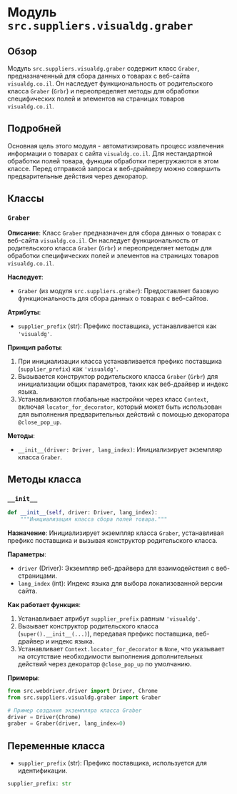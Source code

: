 # Модуль `src.suppliers.visualdg.graber`

## Обзор

Модуль `src.suppliers.visualdg.graber` содержит класс `Graber`, предназначенный для сбора данных о товарах с веб-сайта `visualdg.co.il`.
Он наследует функциональность от родительского класса `Graber` (`Grbr`) и переопределяет методы для обработки специфических полей и элементов на страницах товаров `visualdg.co.il`.

## Подробней

Основная цель этого модуля - автоматизировать процесс извлечения информации о товарах с сайта `visualdg.co.il`.
Для нестандартной обработки полей товара, функции обработки перегружаются в этом классе.
Перед отправкой запроса к веб-драйверу можно совершить предварительные действия через декоратор.

## Классы

### `Graber`

**Описание**: Класс `Graber` предназначен для сбора данных о товарах с веб-сайта `visualdg.co.il`.
Он наследует функциональность от родительского класса `Graber` (`Grbr`) и переопределяет методы для обработки специфических полей и элементов на страницах товаров `visualdg.co.il`.

**Наследует**:
- `Graber` (из модуля `src.suppliers.graber`): Предоставляет базовую функциональность для сбора данных о товарах с веб-сайтов.

**Атрибуты**:
- `supplier_prefix` (str): Префикс поставщика, устанавливается как `'visualdg'`.

**Принцип работы**:
1.  При инициализации класса устанавливается префикс поставщика (`supplier_prefix`) как `'visualdg'`.
2.  Вызывается конструктор родительского класса `Graber` (`Grbr`) для инициализации общих параметров, таких как веб-драйвер и индекс языка.
3.  Устанавливаются глобальные настройки через класс `Context`, включая `locator_for_decorator`, который может быть использован для выполнения предварительных действий с помощью декоратора `@close_pop_up`.

**Методы**:

- `__init__(driver: Driver, lang_index)`: Инициализирует экземпляр класса `Graber`.

## Методы класса

### `__init__`

```python
def __init__(self, driver: Driver, lang_index):
    """Инициализация класса сбора полей товара."""
```

**Назначение**: Инициализирует экземпляр класса `Graber`, устанавливая префикс поставщика и вызывая конструктор родительского класса.

**Параметры**:
- `driver` (Driver): Экземпляр веб-драйвера для взаимодействия с веб-страницами.
- `lang_index` (int): Индекс языка для выбора локализованной версии сайта.

**Как работает функция**:
1.  Устанавливает атрибут `supplier_prefix` равным `'visualdg'`.
2.  Вызывает конструктор родительского класса (`super().__init__(...)`), передавая префикс поставщика, веб-драйвер и индекс языка.
3.  Устанавливает `Context.locator_for_decorator` в `None`, что указывает на отсутствие необходимости выполнения дополнительных действий через декоратор `@close_pop_up` по умолчанию.

**Примеры**:

```python
from src.webdriver.driver import Driver, Chrome
from src.suppliers.visualdg.graber import Graber

# Пример создания экземпляра класса Graber
driver = Driver(Chrome)
graber = Graber(driver, lang_index=0)
```

## Переменные класса

- `supplier_prefix` (str): Префикс поставщика, используется для идентификации.

```python
supplier_prefix: str